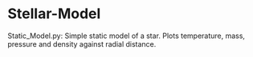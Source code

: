 # Stellar-Model
Static_Model.py: Simple static model of a star. Plots temperature, mass, pressure and density against radial distance.
